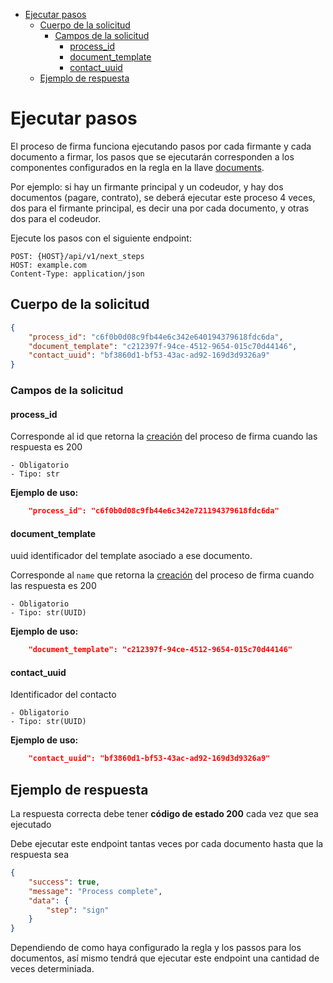 - [Ejecutar pasos](#ejecutar-pasos)
  - [Cuerpo de la solicitud](#cuerpo-de-la-solicitud)
    - [Campos de la solicitud](#campos-de-la-solicitud)
      - [process_id](#process_id)
      - [document_template](#document_template)
      - [contact_uuid](#contact_uuid)
  - [Ejemplo de respuesta](#ejemplo-de-respuesta)
# Ejecutar pasos

El proceso de firma funciona ejecutando pasos por cada firmante y cada documento a firmar, los pasos que se ejecutarán corresponden a los componentes configurados en la regla en la llave [documents](../rule/#documents).

Por ejemplo: si hay un firmante principal y un codeudor, y hay dos documentos (pagare, contrato), se deberá ejecutar este proceso 4 veces, dos para el firmante principal, es decir una por cada documento, y otras dos para el codeudor.


Ejecute los pasos con el siguiente endpoint:

    POST: {HOST}/api/v1/next_steps
    HOST: example.com
    Content-Type: application/json

## Cuerpo de la solicitud
```json
{
    "process_id": "c6f0b0d08c9fb44e6c342e640194379618fdc6da",
    "document_template": "c212397f-94ce-4512-9654-015c70d44146",
    "contact_uuid": "bf3860d1-bf53-43ac-ad92-169d3d9326a9"
}
```

### Campos de la solicitud

#### process_id
Corresponde al id que retorna la [creación](../post/#respuesta-correcta) del proceso de firma cuando las respuesta es 200

    - Obligatorio
    - Tipo: str

**Ejemplo de uso:**
```json
    "process_id": "c6f0b0d08c9fb44e6c342e721194379618fdc6da"
```

#### document_template
uuid identificador del template asociado a ese documento.

Corresponde al `name` que retorna la [creación](../post/#respuesta-correcta) del proceso de firma cuando las respuesta es 200

    - Obligatorio
    - Tipo: str(UUID)

**Ejemplo de uso:**
```json
    "document_template": "c212397f-94ce-4512-9654-015c70d44146"
```

#### contact_uuid
Identificador del contacto

    - Obligatorio
    - Tipo: str(UUID)

**Ejemplo de uso:**
```json
    "contact_uuid": "bf3860d1-bf53-43ac-ad92-169d3d9326a9"
```

## Ejemplo de respuesta
La respuesta correcta debe tener **código de estado 200** cada vez que sea ejecutado

Debe ejecutar este endpoint tantas veces por cada documento hasta que la respuesta sea
```json
{
    "success": true,
    "message": "Process complete",
    "data": {
        "step": "sign"
    }
}
```
Dependiendo de como haya configurado la regla y los passos para los documentos, así mismo tendrá que ejecutar este endpoint una cantidad de veces determiniada.